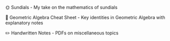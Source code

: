 
:sun_with_face: Sundials - My take on the mathematics of sundials

:triangular_ruler: Geometric Algebra Cheat Sheet - Key identities in Geometric Algebra with explanatory notes

:pencil2: Handwritten Notes - PDFs on miscellaneous topics